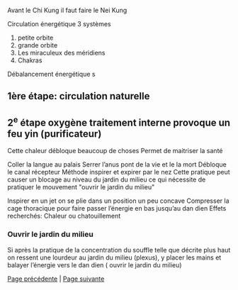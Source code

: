 Avant le Chi Kung il faut faire le Nei Kung 

Circulation énergétique 
3 systèmes 
1. petite orbite
2. grande orbite
3. Les miraculeux des méridiens
4. Chakras

Débalancement énergétique s

## 1ère étape: circulation naturelle
## 2<sup>e</sup> étape oxygène traitement interne provoque un feu yin (purificateur)
Cette chaleur débloque beaucoup de choses
Permet de maitriser la santé

Coller la langue au palais
Serrer l’anus pont de la vie et le la mort
Débloque le canal récepteur
Méthode inspirer et expirer par le nez
Cette pratique peut causer un blocage  au niveau du jardin du milieu ce qui nécessite de pratiquer le mouvement "ouvrir le jardin du milieu"

Inspirer en un jet
on se plie dans un position un peu concave
Compresser la cage thoracique pour faire passer l’énergie en bas
jusqu’au dan dien
Effets recherchés: Chaleur ou chatouillement
### Ouvrir le jardin du milieu
Si après la pratique de la concentration du souffle telle que décrite plus haut on ressent une lourdeur au jardin du milieu (plexus), y placer les mains et balayer l’énergie vers le dan dien ( ouvrir le jardin du milieu)

[Page précédente](2024-02-04-06.md) | [Page suivante](2024-02-04-08.md)